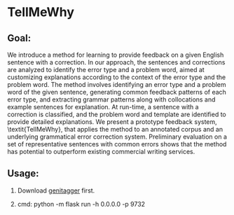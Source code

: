 # TellMeWhy

<h2> Goal:</h2>
We introduce a method for learning to provide feedback on a given English sentence with a correction.
In our approach, the sentences and corrections are analyzed to identify the error type and a problem word, aimed at customizing explanations according to the context of the error type and the problem word.
The method involves identifying an error type and a problem word of the given sentence, generating common feedback patterns of each error type, and extracting grammar patterns along with collocations and example sentences for explanation. 
At run-time, a sentence with a correction is classified, and the problem word and template are identified to provide detailed explanations.
We present a prototype feedback system, \textit{TellMeWhy}, that applies the method to an annotated corpus and an underlying grammatical error correction system.
Preliminary evaluation on a set of representative sentences with common errors shows that the method has potential to outperform existing commercial writing services.

<h2> Usage:</h2>

  1. Download [genitagger](https://github.com/d2207197/geniatagger-python) first.
  
  2. cmd: python -m flask run -h 0.0.0.0 -p 9732
